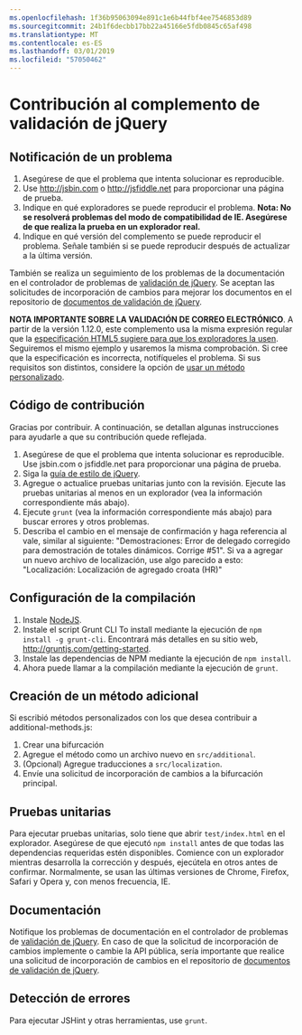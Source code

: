 ```yaml
---
ms.openlocfilehash: 1f36b95063094e891c1e6b44fbf4ee7546853d89
ms.sourcegitcommit: 24b1f6decbb17bb22a45166e5fdb0845c65af498
ms.translationtype: MT
ms.contentlocale: es-ES
ms.lasthandoff: 03/01/2019
ms.locfileid: "57050462"
---
```

# <a name="contributing-to-the-jquery-validation-plugin"></a>Contribución al complemento de validación de jQuery

## <a name="reporting-an-issue"></a>Notificación de un problema

1. Asegúrese de que el problema que intenta solucionar es reproducible.
2. Use http://jsbin.com o http://jsfiddle.net para proporcionar una página de prueba.
3. Indique en qué exploradores se puede reproducir el problema. **Nota: No se resolverá problemas del modo de compatibilidad de IE. Asegúrese de que realiza la prueba en un explorador real.**
4. Indique en qué versión del complemento se puede reproducir el problema. Señale también si se puede reproducir después de actualizar a la última versión.

También se realiza un seguimiento de los problemas de la documentación en el controlador de problemas de [validación de jQuery](https://github.com/jzaefferer/jquery-validation/issues).
Se aceptan las solicitudes de incorporación de cambios para mejorar los documentos en el repositorio de [documentos de validación de jQuery](https://github.com/jzaefferer/validation-content).

**NOTA IMPORTANTE SOBRE LA VALIDACIÓN DE CORREO ELECTRÓNICO**. A partir de la versión 1.12.0, este complemento usa la misma expresión regular que la [especificación HTML5 sugiere para que los exploradores la usen](https://html.spec.whatwg.org/multipage/forms.html#valid-e-mail-address). Seguiremos el mismo ejemplo y usaremos la misma comprobación. Si cree que la especificación es incorrecta, notifíqueles el problema. Si sus requisitos son distintos, considere la opción de [usar un método personalizado](http://jqueryvalidation.org/jQuery.validator.addMethod/).

## <a name="contributing-code"></a>Código de contribución

Gracias por contribuir. A continuación, se detallan algunas instrucciones para ayudarle a que su contribución quede reflejada.

1. Asegúrese de que el problema que intenta solucionar es reproducible. Use jsbin.com o jsfiddle.net para proporcionar una página de prueba.
2. Siga la [guía de estilo de jQuery](http://contribute.jquery.com/style-guides/js).
3. Agregue o actualice pruebas unitarias junto con la revisión. Ejecute las pruebas unitarias al menos en un explorador (vea la información correspondiente más abajo).
4. Ejecute `grunt` (vea la información correspondiente más abajo) para buscar errores y otros problemas.
5. Describa el cambio en el mensaje de confirmación y haga referencia al vale, similar al siguiente: "Demostraciones: Error de delegado corregido para demostración de totales dinámicos. Corrige #51". Si va a agregar un nuevo archivo de localización, use algo parecido a esto: "Localización: Localización de agregado croata (HR)"

## <a name="build-setup"></a>Configuración de la compilación

1. Instale [NodeJS](http://nodejs.org).
2. Instale el script Grunt CLI To install mediante la ejecución de `npm install -g grunt-cli`. Encontrará más detalles en su sitio web, http://gruntjs.com/getting-started.
3. Instale las dependencias de NPM mediante la ejecución de `npm install`.
4. Ahora puede llamar a la compilación mediante la ejecución de `grunt`.

## <a name="creating-a-new-additional-method"></a>Creación de un método adicional

Si escribió métodos personalizados con los que desea contribuir a additional-methods.js:

1. Crear una bifurcación
2. Agregue el método como un archivo nuevo en `src/additional`.
3. (Opcional) Agregue traducciones a `src/localization`.
4. Envíe una solicitud de incorporación de cambios a la bifurcación principal.

## <a name="unit-tests"></a>Pruebas unitarias

Para ejecutar pruebas unitarias, solo tiene que abrir `test/index.html` en el explorador. Asegúrese de que ejecutó `npm install` antes de que todas las dependencias requeridas estén disponibles.
Comience con un explorador mientras desarrolla la corrección y después, ejecútela en otros antes de confirmar. Normalmente, se usan las últimas versiones de Chrome, Firefox, Safari y Opera y, con menos frecuencia, IE.

## <a name="documentation"></a>Documentación

Notifique los problemas de documentación en el controlador de problemas de [validación de jQuery](https://github.com/jzaefferer/jquery-validation/issues).
En caso de que la solicitud de incorporación de cambios implemente o cambie la API pública, sería importante que realice una solicitud de incorporación de cambios en el repositorio de [documentos de validación de jQuery](https://github.com/jzaefferer/validation-content).

## <a name="linting"></a>Detección de errores

Para ejecutar JSHint y otras herramientas, use `grunt`.
